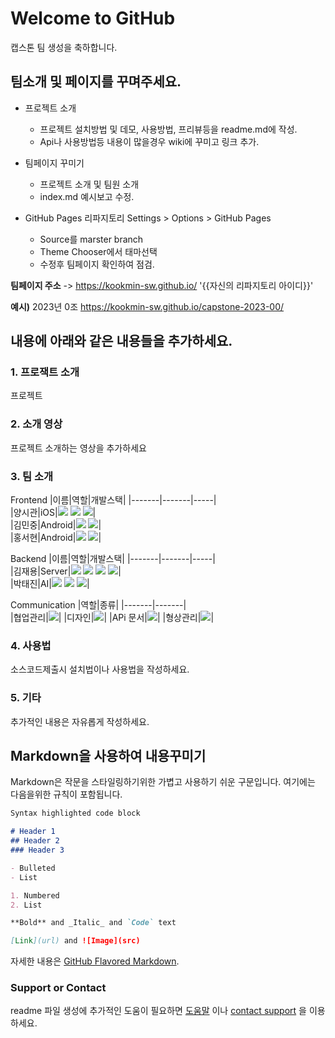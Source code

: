# Welcome to GitHub

캡스톤 팀 생성을 축하합니다.

## 팀소개 및 페이지를 꾸며주세요.

- 프로젝트 소개
  - 프로젝트 설치방법 및 데모, 사용방법, 프리뷰등을 readme.md에 작성.
  - Api나 사용방법등 내용이 많을경우 wiki에 꾸미고 링크 추가.

- 팀페이지 꾸미기
  - 프로젝트 소개 및 팀원 소개
  - index.md 예시보고 수정.

- GitHub Pages 리파지토리 Settings > Options > GitHub Pages 
  - Source를 marster branch
  - Theme Chooser에서 태마선택
  - 수정후 팀페이지 확인하여 점검.

**팀페이지 주소** -> https://kookmin-sw.github.io/ '{{자신의 리파지토리 아이디}}'

**예시)** 2023년 0조  https://kookmin-sw.github.io/capstone-2023-00/


## 내용에 아래와 같은 내용들을 추가하세요.

### 1. 프로잭트 소개

프로젝트

### 2. 소개 영상

프로젝트 소개하는 영상을 추가하세요

### 3. 팀 소개
Frontend
|이름|역할|개발스택|
|-------|-------|-----|    
|양시관|iOS|<img src="https://img.shields.io/badge/ios-%23000000.svg?&style=for-the-badge&logo=ios&logoColor=white" /> <img src="https://img.shields.io/badge/uikit-%232396F3.svg?&style=for-the-badge&logo=uikit&logoColor=white" /> <img src="https://img.shields.io/badge/swift-%23FA7343.svg?&style=for-the-badge&logo=swift&logoColor=white" />|  
|김민중|Android|<img src="https://img.shields.io/badge/android-%233DDC84.svg?&style=for-the-badge&logo=android&logoColor=black" /> <img src="https://img.shields.io/badge/kotlin-%230095D5.svg?&style=for-the-badge&logo=kotlin&logoColor=white" />|  
|홍서현|Android|<img src="https://img.shields.io/badge/android-%233DDC84.svg?&style=for-the-badge&logo=android&logoColor=black" /> <img src="https://img.shields.io/badge/kotlin-%230095D5.svg?&style=for-the-badge&logo=kotlin&logoColor=white" />|    

Backend
|이름|역할|개발스택|
|-------|-------|-----|    
|김재용|Server|<img src="https://img.shields.io/badge/spring-%236DB33F.svg?&style=for-the-badge&logo=spring&logoColor=white" /> <img src="https://img.shields.io/badge/mysql-%234479A1.svg?&style=for-the-badge&logo=mysql&logoColor=white" /> <img src="https://img.shields.io/badge/docker-%232496ED.svg?&style=for-the-badge&logo=docker&logoColor=white" /> <img src="https://img.shields.io/badge/json%20web%20tokens-%23000000.svg?&style=for-the-badge&logo=json%20web%20tokens&logoColor=white" />|  
|박태진|AI|<img src="https://img.shields.io/badge/tensorflow-%23FF6F00.svg?&style=for-the-badge&logo=tensorflow&logoColor=white" /> <img src="https://img.shields.io/badge/pytorch-%23EE4C2C.svg?&style=for-the-badge&logo=pytorch&logoColor=white" /> <img src="https://img.shields.io/badge/flask-%23000000.svg?&style=for-the-badge&logo=flask&logoColor=white" />|  

Communication
|역할|종류|
|-------|-------|    
|협업관리|<img src="https://img.shields.io/badge/notion-%23000000.svg?&style=for-the-badge&logo=notion&logoColor=white" />|
|디자인|<img src="https://img.shields.io/badge/figma-%23F24E1E.svg?&style=for-the-badge&logo=figma&logoColor=white" />|
|APi 문서|<img src="https://img.shields.io/badge/swagger-%2385EA2D.svg?&style=for-the-badge&logo=swagger&logoColor=black" />|
|형상관리|<img src="https://img.shields.io/badge/git-%23F05032.svg?&style=for-the-badge&logo=git&logoColor=white" />|    

### 4. 사용법

소스코드제출시 설치법이나 사용법을 작성하세요.

### 5. 기타

추가적인 내용은 자유롭게 작성하세요.


## Markdown을 사용하여 내용꾸미기

Markdown은 작문을 스타일링하기위한 가볍고 사용하기 쉬운 구문입니다. 여기에는 다음을위한 규칙이 포함됩니다.

```markdown
Syntax highlighted code block

# Header 1
## Header 2
### Header 3

- Bulleted
- List

1. Numbered
2. List

**Bold** and _Italic_ and `Code` text

[Link](url) and ![Image](src)
```

자세한 내용은 [GitHub Flavored Markdown](https://guides.github.com/features/mastering-markdown/).

### Support or Contact

readme 파일 생성에 추가적인 도움이 필요하면 [도움말](https://help.github.com/articles/about-readmes/) 이나 [contact support](https://github.com/contact) 을 이용하세요.
